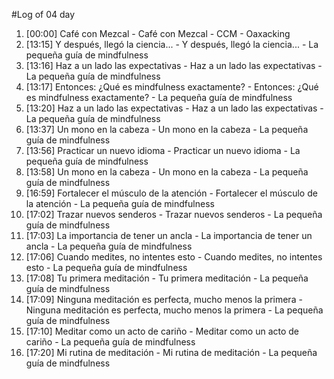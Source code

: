 #Log of 04 day

1. [00:00] Café con Mezcal - Café con Mezcal - CCM - Oaxacking
1. [13:15] Y después, llegó la ciencia... - Y después, llegó la ciencia... - La pequeña guía de mindfulness
1. [13:16] Haz a un lado las expectativas - Haz a un lado las expectativas - La pequeña guía de mindfulness
1. [13:17] Entonces: ¿Qué es mindfulness exactamente? - Entonces: ¿Qué es mindfulness exactamente? - La pequeña guía de mindfulness
1. [13:20] Haz a un lado las expectativas - Haz a un lado las expectativas - La pequeña guía de mindfulness
1. [13:37] Un mono en la cabeza - Un mono en la cabeza - La pequeña guía de mindfulness
1. [13:56] Practicar un nuevo idioma - Practicar un nuevo idioma - La pequeña guía de mindfulness
1. [13:58] Un mono en la cabeza - Un mono en la cabeza - La pequeña guía de mindfulness
1. [16:59] Fortalecer el músculo de la atención - Fortalecer el músculo de la atención - La pequeña guía de mindfulness
1. [17:02] Trazar nuevos senderos - Trazar nuevos senderos - La pequeña guía de mindfulness
1. [17:03] La importancia de tener un ancla - La importancia de tener un ancla - La pequeña guía de mindfulness
1. [17:06] Cuando medites, no intentes esto - Cuando medites, no intentes esto - La pequeña guía de mindfulness
1. [17:08] Tu primera meditación - Tu primera meditación - La pequeña guía de mindfulness
1. [17:09] Ninguna meditación es perfecta, mucho menos la primera - Ninguna meditación es perfecta, mucho menos la primera - La pequeña guía de mindfulness
1. [17:10] Meditar como un acto de cariño - Meditar como un acto de cariño - La pequeña guía de mindfulness
1. [17:20] Mi rutina de meditación - Mi rutina de meditación - La pequeña guía de mindfulness
